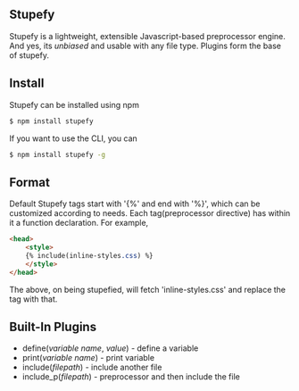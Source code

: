Stupefy
---

Stupefy is a lightweight, extensible Javascript-based preprocessor engine. And yes, its *unbiased* and usable with any file type.
Plugins form the base of stupefy.

Install
---
Stupefy can be installed using npm
```sh
$ npm install stupefy
```
If you want to use the CLI, you can 
```sh
$ npm install stupefy -g
```

Format
---
Default Stupefy tags start with '{%' and end with '%}', which can be customized according to needs.
Each tag(preprocessor directive) has within it a function declaration. For example,

```html
<head>
	<style>
	{% include(inline-styles.css) %}
	</style>
</head>
```

The above, on being stupefied, will fetch 'inline-styles.css' and replace the tag with that.

Built-In Plugins
---

- define(*variable name*, *value*) - define a variable
- print(*variable name*) - print variable
- include(*filepath*) - include another file
- include_p(*filepath*) - preprocessor and then include the file